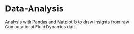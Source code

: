 # Data-Analysis
Analysis with Pandas and Matplotlib to draw insights from raw Computational Fluid Dynamics data.
